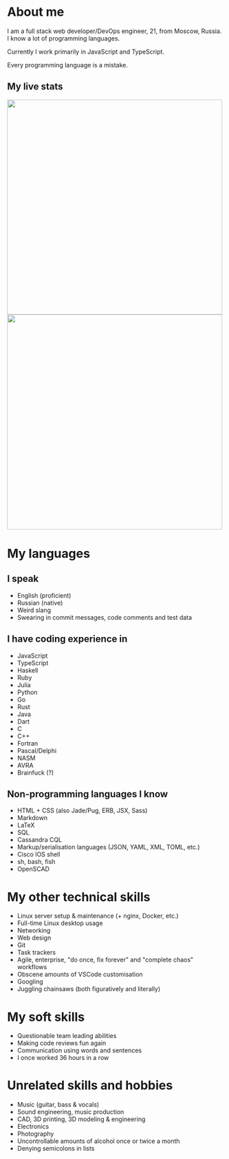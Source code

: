 # About me
I am a full stack web developer/DevOps engineer, 21, from Moscow, Russia. I know a lot of programming languages.

Currently I work primarily in JavaScript and TypeScript.

Every programming language is a mistake.

## My live stats

<img width=500 src="https://github-readme-stats-ashy-zeta-47.vercel.app/api?username=ipg0&show=reviews,prs_merged,prs_merged_percentage&hide=stars,issues&show_icons=true&hide_border=true&bg_color=30,4a1979,570d1a&text_color=c990ff&icon_color=c990ff&title_color=ffffff" />

<img width=500 src="https://github-readme-stats-ashy-zeta-47.vercel.app/api/wakatime?username=ipg0&hide_border=true&bg_color=30,4a1979,570d1a&text_color=c990ff&icon_color=c990ff&title_color=ffffff&layout=compact" />


# My languages
## I speak
- English (proficient)
- Russian (native)
- Weird slang
- Swearing in commit messages, code comments and test data

## I have coding experience in
- JavaScript
- TypeScript
- Haskell
- Ruby
- Julia
- Python
- Go
- Rust
- Java
- Dart
- C
- C++
- Fortran
- Pascal/Delphi
- NASM
- AVRA
- Brainfuck (?)

## Non-programming languages I know
- HTML + CSS (also Jade/Pug, ERB, JSX, Sass)
- Markdown
- LaTeX
- SQL
- Cassandra CQL
- Markup/serialisation languages (JSON, YAML, XML, TOML, etc.)
- Cisco IOS shell
- sh, bash, fish
- OpenSCAD

# My other technical skills
- Linux server setup & maintenance (+ nginx, Docker, etc.)
- Full-time Linux desktop usage
- Networking
- Web design
- Git
- Task trackers
- Agile, enterprise, "do once, fix forever" and "complete chaos" workflows
- Obscene amounts of VSCode customisation
- Googling
- Juggling chainsaws (both figuratively and literally)

# My soft skills
- Questionable team leading abilities
- Making code reviews fun again
- Communication using words and sentences
- I once worked 36 hours in a row

# Unrelated skills and hobbies
- Music (guitar, bass & vocals)
- Sound engineering, music production
- CAD, 3D printing, 3D modeling & engineering
- Electronics
- Photography
- Uncontrollable amounts of alcohol once or twice a month
- Denying semicolons in lists
